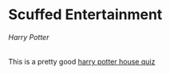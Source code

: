 # Scuffed Entertainment

###### Harry Potter

This is a pretty good [harry potter house quiz](https://scuffedentertainment.com/)
